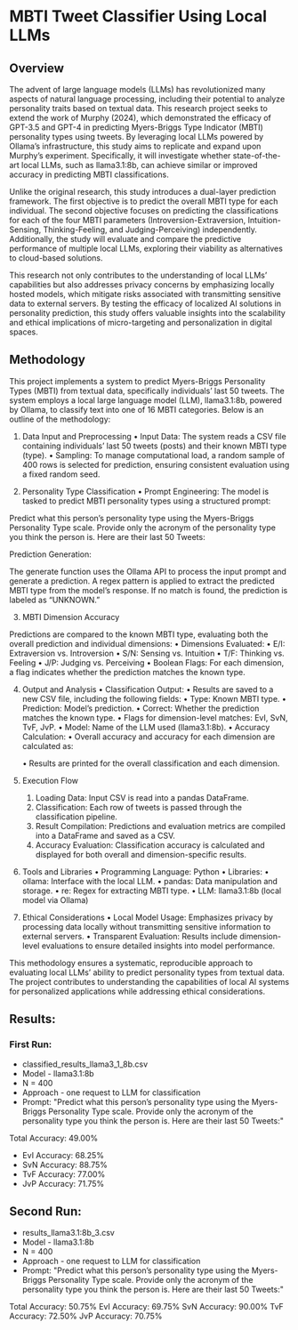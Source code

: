 # MBTI Tweet Classifier Using Local LLMs

## Overview
The advent of large language models (LLMs) has revolutionized many aspects of natural language processing, including their potential to analyze personality traits based on textual data. This research project seeks to extend the work of Murphy (2024), which demonstrated the efficacy of GPT-3.5 and GPT-4 in predicting Myers-Briggs Type Indicator (MBTI) personality types using tweets. By leveraging local LLMs powered by Ollama’s infrastructure, this study aims to replicate and expand upon Murphy’s experiment. Specifically, it will investigate whether state-of-the-art local LLMs, such as llama3.1:8b, can achieve similar or improved accuracy in predicting MBTI classifications.

Unlike the original research, this study introduces a dual-layer prediction framework. The first objective is to predict the overall MBTI type for each individual. The second objective focuses on predicting the classifications for each of the four MBTI parameters (Introversion-Extraversion, Intuition-Sensing, Thinking-Feeling, and Judging-Perceiving) independently. Additionally, the study will evaluate and compare the predictive performance of multiple local LLMs, exploring their viability as alternatives to cloud-based solutions.

This research not only contributes to the understanding of local LLMs’ capabilities but also addresses privacy concerns by emphasizing locally hosted models, which mitigate risks associated with transmitting sensitive data to external servers. By testing the efficacy of localized AI solutions in personality prediction, this study offers valuable insights into the scalability and ethical implications of micro-targeting and personalization in digital spaces.

## Methodology

This project implements a system to predict Myers-Briggs Personality Types (MBTI) from textual data, specifically individuals’ last 50 tweets. The system employs a local large language model (LLM), llama3.1:8b, powered by Ollama, to classify text into one of 16 MBTI categories. Below is an outline of the methodology:

1. Data Input and Preprocessing
	•	Input Data: The system reads a CSV file containing individuals’ last 50 tweets (posts) and their known MBTI type (type).
	•	Sampling: To manage computational load, a random sample of 400 rows is selected for prediction, ensuring consistent evaluation using a fixed random seed.

2. Personality Type Classification
	•	Prompt Engineering: The model is tasked to predict MBTI personality types using a structured prompt:

Predict what this person’s personality type using the Myers-Briggs Personality Type scale. 
Provide only the acronym of the personality type you think the person is. 
Here are their last 50 Tweets:

Prediction Generation:

The generate function uses the Ollama API to process the input prompt and generate a prediction.
A regex pattern is applied to extract the predicted MBTI type from the model’s response.
If no match is found, the prediction is labeled as “UNKNOWN.”

3. MBTI Dimension Accuracy

Predictions are compared to the known MBTI type, evaluating both the overall prediction and individual dimensions:
	•	Dimensions Evaluated:
	•	E/I: Extraversion vs. Introversion
	•	S/N: Sensing vs. Intuition
	•	T/F: Thinking vs. Feeling
	•	J/P: Judging vs. Perceiving
	•	Boolean Flags: For each dimension, a flag indicates whether the prediction matches the known type.

4. Output and Analysis
	•	Classification Output:
	•	Results are saved to a new CSV file, including the following fields:
	•	Type: Known MBTI type.
	•	Prediction: Model’s prediction.
	•	Correct: Whether the prediction matches the known type.
	•	Flags for dimension-level matches: EvI, SvN, TvF, JvP.
	•	Model: Name of the LLM used (llama3.1:8b).
	•	Accuracy Calculation:
	•	Overall accuracy and accuracy for each dimension are calculated as:

	•	Results are printed for the overall classification and each dimension.

5. Execution Flow
	1.	Loading Data: Input CSV is read into a pandas DataFrame.
	2.	Classification: Each row of tweets is passed through the classification pipeline.
	3.	Result Compilation: Predictions and evaluation metrics are compiled into a DataFrame and saved as a CSV.
	4.	Accuracy Evaluation: Classification accuracy is calculated and displayed for both overall and dimension-specific results.

6. Tools and Libraries
	•	Programming Language: Python
	•	Libraries:
	•	ollama: Interface with the local LLM.
	•	pandas: Data manipulation and storage.
	•	re: Regex for extracting MBTI type.
	•	LLM: llama3.1:8b (local model via Ollama)

7. Ethical Considerations
	•	Local Model Usage: Emphasizes privacy by processing data locally without transmitting sensitive information to external servers.
	•	Transparent Evaluation: Results include dimension-level evaluations to ensure detailed insights into model performance.

This methodology ensures a systematic, reproducible approach to evaluating local LLMs’ ability to predict personality types from textual data. The project contributes to understanding the capabilities of local AI systems for personalized applications while addressing ethical considerations.

## Results:

### First Run:
- classified_results_llama3_1_8b.csv
- Model - llama3.1:8b
- N = 400
- Approach - one request to LLM for classification
- Prompt: 
"Predict what this person’s personality type using the Myers-Briggs Personality Type scale. Provide only the acronym of the personality type you think the person is. Here are their last 50 Tweets:"

Total Accuracy: 49.00%
- EvI Accuracy: 68.25%
- SvN Accuracy: 88.75%
- TvF Accuracy: 77.00%
- JvP Accuracy: 71.75%

## Second Run:
- results_llama3.1:8b_3.csv
- Model - llama3.1:8b
- N = 400
- Approach - one request to LLM for classification
- Prompt: 
"Predict what this person’s personality type using the Myers-Briggs Personality Type scale. Provide only the acronym of the personality type you think the person is. Here are their last 50 Tweets:"

Total Accuracy: 50.75%
EvI Accuracy: 69.75%
SvN Accuracy: 90.00%
TvF Accuracy: 72.50%
JvP Accuracy: 70.75%